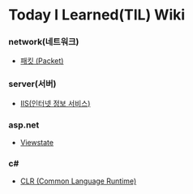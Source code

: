 # Today I Learned(TIL) Wiki

### network(네트워크)
- [패킷 (Packet)](https://github.com/gami03/TIL/blob/main/network/%ED%8C%A8%ED%82%B7%20(Packet).md)

### server(서버)
- [IIS(인터넷 정보 서비스)](https://github.com/gami03/TIL/blob/main/server/IIS(%EC%9D%B8%ED%84%B0%EB%84%B7%20%EC%A0%95%EB%B3%B4%20%EC%84%9C%EB%B9%84%EC%8A%A4).md)

### asp.net
- [Viewstate](https://github.com/gami03/TIL/blob/main/asp.net/Viewstate.md)

### c#
- [CLR (Common Language Runtime)](https://github.com/gami03/TIL/blob/main/c%23/CLR%20(Common%20Language%20Runtime).md)
